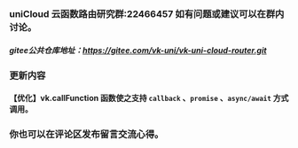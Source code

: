 ### uniCloud 云函数路由研究群:22466457 如有问题或建议可以在群内讨论。
##### gitee公共仓库地址：https://gitee.com/vk-uni/vk-uni-cloud-router.git
###  更新内容
#### 【优化】vk.callFunction 函数使之支持 `callback` 、`promise` 、`async/await` 方式调用。

### 你也可以在评论区发布留言交流心得。